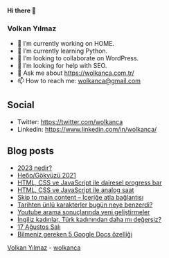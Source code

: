 #### Hi there 👋

### Volkan Yılmaz

- 🔭 I’m currently working on HOME.
- 🌱 I’m currently learning Python.
- 👯 I’m looking to collaborate on WordPress.
- 🤔 I’m looking for help with SEO.
- 💬 Ask me about https://wolkanca.com.tr/
- 📫 How to reach me: wolkanca@gmail.com

## Social
- Twitter: https://twitter.com/wolkanca
- Linkedin: https://www.linkedin.com/in/wolkanca/



## Blog posts
<!-- BLOG-POST-LIST:START -->
- [2023 nedir?](https://wolkanca.com.tr/2023-nedir/)
- [Небо/Gökyüzü 2021](https://wolkanca.com.tr/%d0%bd%d0%b5%d0%b1%d0%be-gokyuzu-2021/)
- [HTML, CSS ve JavaScript ile dairesel progress bar](https://wolkanca.com.tr/html-css-ve-javascript-ile-dairesel-progress-bar/)
- [HTML, CSS ve JavaScript ile analog saat](https://wolkanca.com.tr/html-css-ve-javascript-ile-analog-saat/)
- [Skip to main content – İçeriğe atla bağlantısı](https://wolkanca.com.tr/skip-to-main-content-icerige-atla-baglantisi/)
- [Tarihten ünlü karakterler bugün neye benzerdi?](https://wolkanca.com.tr/tarihten-unlu-karakterler-bugun-neye-benzerdi/)
- [Youtube arama sonuçlarında yeni geliştirmeler](https://wolkanca.com.tr/youtube-arama-sonuclarinda-yeni-gelistirmeler/)
- [İngiliz kadınlar, Türk kadınından daha mı değersiz?](https://wolkanca.com.tr/ingiliz-kadinlar-turk-kadinindan-daha-mi-degersiz/)
- [17 Ağustos Salı](https://wolkanca.com.tr/17-agustos-sali/)
- [Bilmeniz gereken 5 Google Docs özelliği](https://wolkanca.com.tr/bilmeniz-gereken-5-google-docs-ozelligi/)
<!-- BLOG-POST-LIST:END -->


[Volkan Yılmaz](https://volkanyilmaz.com.tr/) - [wolkanca](https://wolkanca.com.tr/)
